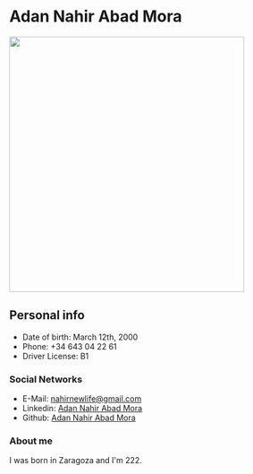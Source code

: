 # **Adan Nahir Abad Mora**

   <img src="https://avatars.githubusercontent.com/u/73491660?v=4" style="width: 420px; height: 456px; position: center" >

## **Personal info**

+ Date of birth: March 12th, 2000
+ Phone: +34 643 04 22 61
+ Driver License: B1
  
### **Social Networks**

+ E-Mail: [nahirnewlife@gmail.com](mailto:nahirnewlife@gmail.com)
+ Linkedin: [Adan Nahir Abad Mora](https://www.linkedin.com/in/adan-nahir-abad-mora-2a0267153/)
+ Github: [Adan Nahir Abad Mora](https://github.com/aabadmo4)

### **About me**

I was born in Zaragoza and I'm 222.
<!---
I'm a Software Engineer by The Complutense University of Madrid. In July 2020 I finished my degree developing as Final Degree Project an [application for data collection in clinical study](https://eprints.ucm.es/id/eprint/62036/1/VIVAR_LAVINA_TFG_Ernesto_Vivar_Lavina_4398577_1929856684.pdf). I am also passionate about new technologies and programming

## **Academic background**
  | Name                                                              | School                    | Start Date | End Date |
|---------------------------------------------------------------------|-----------------------------------------|---------------|------------|
| Educación Primaria y Educación Secundaria Obligatoria, E.S.O | Colegio Santísimo Sacramento            | 2000          | 2014       |
| Bachillerato Científico-tecnológico                                                | I.E.S Fortuny | 2014          | 2016       |
| Software Engineering Degree        | Universidad Complutense de Madrid, U.C.M.      | 2016          | 2020      |

  
 ### **Other background**
   | Name                                                              | School                    | Start Date | End Date |
|---------------------------------------------------------------------|-----------------------------------------|---------------|------------|
| First Certificate of English | British Council          | 2013          | 2016       |
| French B1 Level                                              | Escuela Oficial de Idiomas | 2013          | 2015       |
| Regional Fencing Referee        | Federación Madrileña de esgrima      | 2015          | 2015     |
| National Fencing Referee | Real Federación Española de esgrima        | 2016          | 2016       |

  ### **Technical Skills**

#### Software:
  + Microsoft Office
  + Presentation Tools such as Prezi or SlideShare
  + Microsoft Visual Studio 
  + Eclipse IDE
  + IntelliJ IDEA
  + Android Studio
  + JavaFX
  + IBM Rational Software Architec
  + IBM Rational Software Architec Designer
  + Visual Studio Code
  + CodeBlocks
  + NetBeans
  + Git y GitHub
  + Photoshop CS6
  + Microsoft Access
  + Microsoft Publisher
  + Trello for Agile
  + FeatureMap
  + MongoDB
  + XAMPP

#### Programming Languajes and Frameworks:
  + C++
  + Java
  + C
  + HTML
  + CSS
  + JavaScript
  + Node.js
  + Express
  + Sequelize ORM 
  + PL/SQL
  + Visual Basic
  + XML
  + Bash
  + Markdown
  + LaTex
  + Bootstrap
  + Vaadin Framework
  + Spring MVC Framework
  + Quintus Framework for JS Videogames
  
#### Other Knowledge:
  + Unified Modeling Language, UML
  + Traditional Methodologies like RUP
  + Agile Methodologies such as Scrum, Kanban or Scrumban
  + Filezilla FTP
  + Microsoft Azure to deploy web apps
  + SVN, GitHub version control

## **Work Experience**

+ Maths and English private teacher
+ National and regional fencing referee
+ Youth centre monitor
+ Radio advertisements marker at ArceMedia
+ Web designer y Web master for:
    + [Pepu Alcalde](http://pepualcalde.org/)
    + [Tecrima](https://www.tecrima.com/)
+ Waiter at Covanegra Restaurant(Capdepera, Mallorca)
+ Software Engineer Intern at Avanade S.L.U: Jan. 2020 - May. 2020
    + During the internship it was mostly training in web technologies such as AngularJS.
+ Junior Developer at Aghasa Turis: Jun. 2020 - Jun. 2021
    + Development and implementation of web and desktop applications using web technologies such as Node.js, ExpressJS, Vue.js, etc...
+ Software Developer at FutureSpace: Jun. 2021 - Present

## **Other Info**

 - Ability to work in a team and carry out projects in a complementary way
 - Communication and social skills
 - Commitment and responsibility to my duties
 - Pro-active
 - Socialble
 - Ability to create practical solutions
 - Eagerness to learn
 -->
